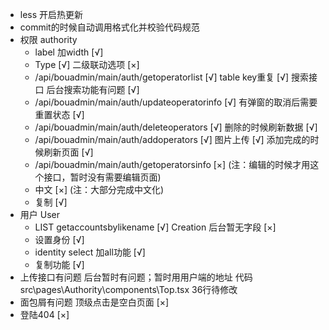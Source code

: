 - less 开启热更新
- commit的时候自动调用格式化并校验代码规范
- 权限  authority 
  - label 加width [√]
  - Type [√]
    二级联动选项  [×]
  - /api/bouadmin/main/auth/getoperatorlist       [√]
    table key重复 [√]
    搜索接口  后台搜索功能有问题                   [√]
  - /api/bouadmin/main/auth/updateoperatorinfo    [√]
    有弹窗的取消后需要重置状态  [√]
  - /api/bouadmin/main/auth/deleteoperators       [√]
    删除的时候刷新数据  [√]
  - /api/bouadmin/main/auth/addoperators           [√]
    图片上传 [√]
    添加完成的时候刷新页面 [√]
  - /api/bouadmin/main/auth/getoperatorsinfo      [×]
    (注：编辑的时候才用这个接口，暂时没有需要编辑页面)
  - 中文   [×]
    (注：大部分完成中文化)
  - 复制    [√]
- 用户 User
  - LIST    getaccountsbylikename    [√]
      Creation 后台暂无字段  [×]
  - 设置身份                       [√]
  - identity select 加all功能      [√]
  - 复制功能    [√]
- 上传接口有问题
  后台暂时有问题；暂时用用户端的地址 代码 src\pages\Authority\components\Top.tsx 36行待修改
- 面包屑有问题  顶级点击是空白页面   [×]
- 登陆404 [×]